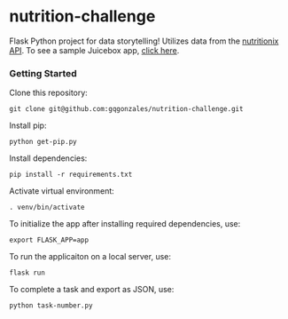 # nutrition-challenge

Flask Python project for data storytelling! Utilizes data from the [nutritionix API](https://developer.nutritionix.com/).
To see a sample Juicebox app, [click here](https://465-nifty-pineapples.myjuicebox.io/a/mpg_report/).

### Getting Started

Clone this repository:

```
git clone git@github.com:gqgonzales/nutrition-challenge.git
```

Install pip:
```
python get-pip.py
```

Install dependencies:

```
pip install -r requirements.txt
```

Activate virtual environment:

```
. venv/bin/activate
```

To initialize the app after installing required dependencies, use:

```
export FLASK_APP=app
```

To run the applicaiton on a local server, use:

```
flask run
```

To complete a task and export as JSON, use:

```
python task-number.py
```
